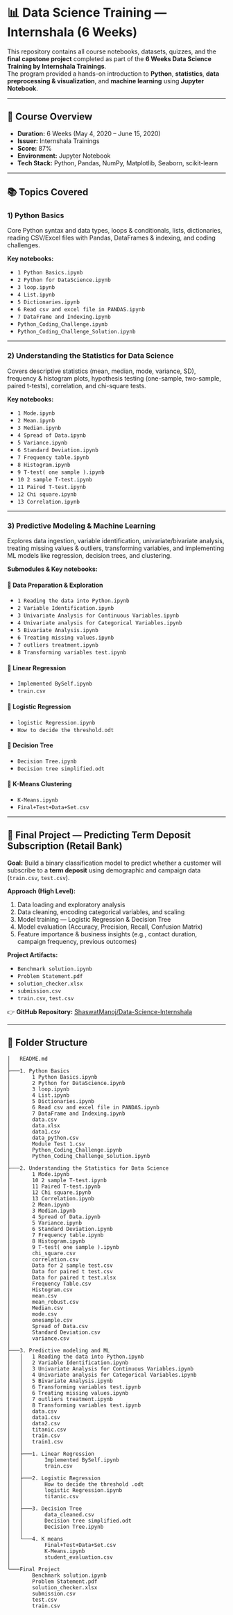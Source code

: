 # 📊 Data Science Training — Internshala (6 Weeks)

This repository contains all course notebooks, datasets, quizzes, and the **final capstone project** completed as part of the **6 Weeks Data Science Training by Internshala Trainings**.  
The program provided a hands-on introduction to **Python**, **statistics**, **data preprocessing & visualization**, and **machine learning** using **Jupyter Notebook**.

---

## 🧠 Course Overview

- **Duration:** 6 Weeks (May 4, 2020 – June 15, 2020)  
- **Issuer:** Internshala Trainings  
- **Score:** 87%  
- **Environment:** Jupyter Notebook  
- **Tech Stack:** Python, Pandas, NumPy, Matplotlib, Seaborn, scikit-learn

---

## 📚 Topics Covered

### 1) Python Basics
Core Python syntax and data types, loops & conditionals, lists, dictionaries, reading CSV/Excel files with Pandas, DataFrames & indexing, and coding challenges.

**Key notebooks:**
- `1 Python Basics.ipynb`
- `2 Python for DataScience.ipynb`
- `3 loop.ipynb`
- `4 List.ipynb`
- `5 Dictionaries.ipynb`
- `6 Read csv and excel file in PANDAS.ipynb`
- `7 DataFrame and Indexing.ipynb`
- `Python_Coding_Challenge.ipynb`
- `Python_Coding_Challenge_Solution.ipynb`

---

### 2) Understanding the Statistics for Data Science
Covers descriptive statistics (mean, median, mode, variance, SD), frequency & histogram plots, hypothesis testing (one-sample, two-sample, paired t-tests), correlation, and chi-square tests.

**Key notebooks:**
- `1 Mode.ipynb`
- `2 Mean.ipynb`
- `3 Median.ipynb`
- `4 Spread of Data.ipynb`
- `5 Variance.ipynb`
- `6 Standard Deviation.ipynb`
- `7 Frequency table.ipynb`
- `8 Histogram.ipynb`
- `9 T-test( one sample ).ipynb`
- `10 2 sample T-test.ipynb`
- `11 Paired T-test.ipynb`
- `12 Chi square.ipynb`
- `13 Correlation.ipynb`

---

### 3) Predictive Modeling & Machine Learning
Explores data ingestion, variable identification, univariate/bivariate analysis, treating missing values & outliers, transforming variables, and implementing ML models like regression, decision trees, and clustering.

**Submodules & Key notebooks:**

#### 🔹 Data Preparation & Exploration
- `1 Reading the data into Python.ipynb`
- `2 Variable Identification.ipynb`
- `3 Univariate Analysis for Continuous Variables.ipynb`
- `4 Univariate analysis for Categorical Variables.ipynb`
- `5 Bivariate Analysis.ipynb`
- `6 Treating missing values.ipynb`
- `7 outliers treatment.ipynb`
- `8 Transforming variables test.ipynb`

#### 🔹 Linear Regression
- `Implemented BySelf.ipynb`
- `train.csv`

#### 🔹 Logistic Regression
- `logistic Regression.ipynb`
- `How to decide the threshold.odt`

#### 🔹 Decision Tree
- `Decision Tree.ipynb`
- `Decision tree simplified.odt`

#### 🔹 K-Means Clustering
- `K-Means.ipynb`
- `Final+Test+Data+Set.csv`

---

## 🚀 Final Project — Predicting Term Deposit Subscription (Retail Bank)

**Goal:** Build a binary classification model to predict whether a customer will subscribe to a **term deposit** using demographic and campaign data (`train.csv`, `test.csv`).

**Approach (High Level):**
1. Data loading and exploratory analysis  
2. Data cleaning, encoding categorical variables, and scaling  
3. Model training — Logistic Regression & Decision Tree  
4. Model evaluation (Accuracy, Precision, Recall, Confusion Matrix)  
5. Feature importance & business insights (e.g., contact duration, campaign frequency, previous outcomes)

**Project Artifacts:**
- `Benchmark solution.ipynb`
- `Problem Statement.pdf`
- `solution_checker.xlsx`
- `submission.csv`
- `train.csv`, `test.csv`

👉 **GitHub Repository:** [ShaswatManoj/Data-Science-Internshala](https://github.com/MrShash/Data-Science-Internshala)

---

## 📁 Folder Structure

```text
│   README.md
│
├───1. Python Basics
│       1 Python Basics.ipynb
│       2 Python for DataScience.ipynb
│       3 loop.ipynb
│       4 List.ipynb
│       5 Dictionaries.ipynb
│       6 Read csv and excel file in PANDAS.ipynb
│       7 DataFrame and Indexing.ipynb
│       data.csv
│       data.xlsx
│       data1.csv
│       data_python.csv
│       Module Test 1.csv
│       Python_Coding_Challenge.ipynb
│       Python_Coding_Challenge_Solution.ipynb
│
├───2. Understanding the Statistics for Data Science
│       1 Mode.ipynb
│       10 2 sample T-test.ipynb
│       11 Paired T-test.ipynb
│       12 Chi square.ipynb
│       13 Correlation.ipynb
│       2 Mean.ipynb
│       3 Median.ipynb
│       4 Spread of Data.ipynb
│       5 Variance.ipynb
│       6 Standard Deviation.ipynb
│       7 Frequency table.ipynb
│       8 Histogram.ipynb
│       9 T-test( one sample ).ipynb
│       chi_square.csv
│       correlation.csv
│       Data for 2 sample test.csv
│       Data for paired t test.csv
│       Data for paired t test.xlsx
│       Frequency Table.csv
│       Histogram.csv
│       mean.csv
│       mean_robust.csv
│       Median.csv
│       mode.csv
│       onesample.csv
│       Spread of Data.csv
│       Standard Deviation.csv
│       variance.csv
│
├───3. Predictive modeling and ML
│   │   1 Reading the data into Python.ipynb
│   │   2 Variable Identification.ipynb
│   │   3 Univariate Analysis for Continuous Variables.ipynb
│   │   4 Univariate analysis for Categorical Variables.ipynb
│   │   5 Bivariate Analysis.ipynb
│   │   6 Transforming variables test.ipynb
│   │   6 Treating missing values.ipynb
│   │   7 outliers treatment.ipynb
│   │   8 Transforming variables test.ipynb
│   │   data.csv
│   │   data1.csv
│   │   data2.csv
│   │   titanic.csv
│   │   train.csv
│   │   train1.csv
│   │
│   ├───1. Linear Regression
│   │       Implemented BySelf.ipynb
│   │       train.csv
│   │
│   ├───2. Logistic Regression
│   │       How to decide the threshold .odt
│   │       logistic Regression.ipynb
│   │       titanic.csv
│   │
│   ├───3. Decision Tree
│   │       data_cleaned.csv
│   │       Decision tree simplified.odt
│   │       Decision Tree.ipynb
│   │
│   └───4. K means
│           Final+Test+Data+Set.csv
│           K-Means.ipynb
│           student_evaluation.csv
│
└───Final Project
        Benchmark solution.ipynb
        Problem Statement.pdf
        solution_checker.xlsx
        submission.csv
        test.csv
        train.csv
